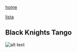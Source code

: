 [home](/zaliczeniowe1awww/)

[lista](/zaliczeniowe1awww/lista/)

## Black Knights Tango

![alt text](https://www.thechesswebsite.com/wp-content/uploads/2014/06/black-knights-tango-big.jpg "Black Knights Tango")
